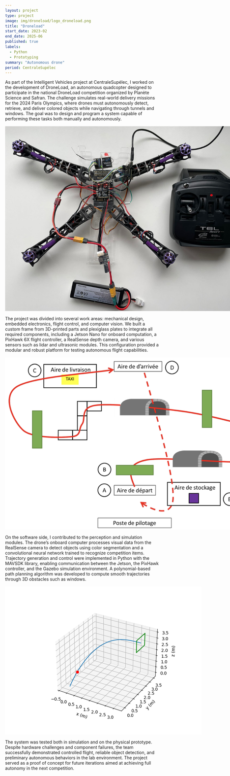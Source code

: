 ```yaml
---
layout: project
type: project
image: img/droneload/logo_droneload.png
title: "Droneload"
start_date: 2023-02
end_date: 2025-06
published: true
labels:
  - Python
  - Prototyping
summary: "Autonomous drone"
period: CentraleSupélec
---
```


<div class="container py-3">

<p>
As part of the Intelligent Vehicles project at CentraleSupélec, I worked on the development of DroneLoad, an autonomous quadcopter designed to participate in the national DroneLoad competition organized by Planète Science and Safran. 
The challenge simulates real-world delivery missions for the 2024 Paris Olympics, where drones must autonomously detect, retrieve, and deliver colored objects while navigating through tunnels and windows. 
The goal was to design and program a system capable of performing these tasks both manually and autonomously.
</p>

<p align="center">
  <img src="../img/droneload/droneload.jpg" alt="DroneLoad quadcopter and control setup" style="max-width: 800px; margin: 1rem auto; display:block;">
</p>

<p>
The project was divided into several work areas: mechanical design, embedded electronics, flight control, and computer vision. 
We built a custom frame from 3D-printed parts and plexiglass plates to integrate all required components, including a Jetson Nano for onboard computation, a PixHawk 6X flight controller, a RealSense depth camera, and various sensors such as lidar and ultrasonic modules. 
This configuration provided a modular and robust platform for testing autonomous flight capabilities.
</p>

<p align="center">
  <img src="../img/droneload/parcours.png" alt="DroneLoad competition course with obstacles and delivery zones" style="max-width: 900px; margin: 1rem auto; display:block;">
</p>

<p>
On the software side, I contributed to the perception and simulation modules. 
The drone’s onboard computer processes visual data from the RealSense camera to detect objects using color segmentation and a convolutional neural network trained to recognize competition items. 
Trajectory generation and control were implemented in Python with the MAVSDK library, enabling communication between the Jetson, the PixHawk controller, and the Gazebo simulation environment. 
A polynomial-based path planning algorithm was developed to compute smooth trajectories through 3D obstacles such as windows.
</p>

<p align="center">
  <img src="../img/droneload/good_path.png" alt="Simulated trajectory for window traversal in 3D space" style="max-width: 700px; margin: 1rem auto; display:block;">
</p>

<p>
The system was tested both in simulation and on the physical prototype. 
Despite hardware challenges and component failures, the team successfully demonstrated controlled flight, reliable object detection, and preliminary autonomous behaviors in the lab environment. 
The project served as a proof of concept for future iterations aimed at achieving full autonomy in the next competition.
</p>

</div>